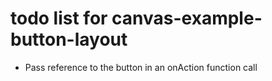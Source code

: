 # todo list for canvas-example-button-layout
* Pass reference to the button in an onAction function call
